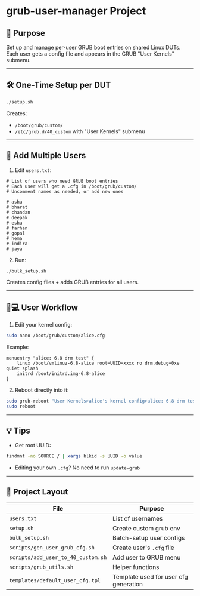 # grub-user-manager Project

## 🚀 Purpose
Set up and manage per-user GRUB boot entries on shared Linux DUTs.
Each user gets a config file and appears in the GRUB "User Kernels" submenu.

---

## 🛠️ One-Time Setup per DUT
```bash
./setup.sh
```
Creates:
- `/boot/grub/custom/`
- `/etc/grub.d/40_custom` with "User Kernels" submenu

---

## 👥 Add Multiple Users
1. Edit `users.txt`:
```
# List of users who need GRUB boot entries
# Each user will get a .cfg in /boot/grub/custom/
# Uncomment names as needed, or add new ones

# asha
# bharat
# chandan
# deepak
# esha
# farhan
# gopal
# hema
# indira
# jaya

```
2. Run:
```bash
./bulk_setup.sh
```
Creates config files + adds GRUB entries for all users.

---

## 🧑💻 User Workflow
1. Edit your kernel config:
```bash
sudo nano /boot/grub/custom/alice.cfg
```
Example:
```grub
menuentry "alice: 6.8 drm test" {
    linux /boot/vmlinuz-6.8-alice root=UUID=xxxx ro drm.debug=0xe quiet splash
    initrd /boot/initrd.img-6.8-alice
}
```

2. Reboot directly into it:
```bash
sudo grub-reboot "User Kernels>alice's kernel config>alice: 6.8 drm test"
sudo reboot
```

---

## 💡 Tips
- Get root UUID:
```bash
findmnt -no SOURCE / | xargs blkid -s UUID -o value
```
- Editing your own `.cfg`? No need to run `update-grub`

---

## 📁 Project Layout
| File | Purpose |
|------|---------|
| `users.txt` | List of usernames |
| `setup.sh` | Create custom grub env |
| `bulk_setup.sh` | Batch-setup user configs |
| `scripts/gen_user_grub_cfg.sh` | Create user's `.cfg` file |
| `scripts/add_user_to_40_custom.sh` | Add user to GRUB menu |
| `scripts/grub_utils.sh` | Helper functions |
| `templates/default_user_cfg.tpl` | Template used for user cfg generation |
